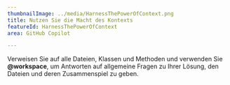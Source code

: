 ```yaml
---
thumbnailImage: ../media/HarnessThePowerOfContext.png
title: Nutzen Sie die Macht des Kontexts
featureId: HarnessThePowerOfContext
area: GitHub Copilot

---
```



Verweisen Sie auf alle Dateien, Klassen und Methoden und verwenden Sie **@workspace**, um Antworten auf allgemeine Fragen zu Ihrer Lösung, den Dateien und deren Zusammenspiel zu geben.

